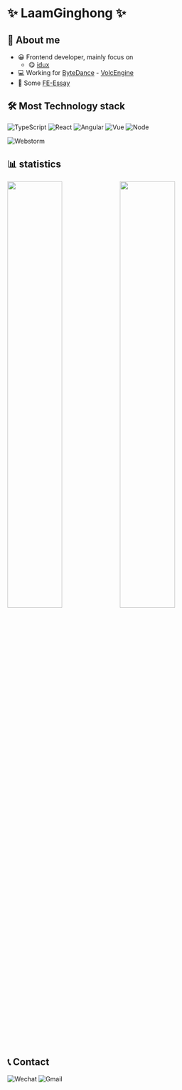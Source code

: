 # ✨ LaamGinghong ✨

## 👋 About me

- 😀 Frontend developer, mainly focus on 
  - 😋 [idux](https://github.com/IduxFE/idux)
- 💻 Working for [ByteDance](https://bytedance.com/zh/) - [VolcEngine](https://www.volcengine.com/)
- 📖 Some [FE-Essay](https://github.com/i-want-offer/FE-Essay)

## 🛠 Most Technology stack

![TypeScript](https://img.shields.io/badge/-TypeScript-333333?style=flat&logo=typescript)
![React](https://img.shields.io/badge/-React-333333?style=flat&logo=react)
![Angular](https://img.shields.io/badge/-Angular-333333?style=flat&logo=angular&logoColor=C3002F)
![Vue](https://img.shields.io/badge/-Vue-333333?style=flat&logo=vue.js)
![Node](https://img.shields.io/badge/-Node-333333?style=flat&logo=node.js)

![Webstorm](https://img.shields.io/badge/-Webstorm-333333?style=flat&logo=webstorm)

## 📊 statistics

<p>
  <img align="center" width="49.5%" src="https://github-readme-stats.vercel.app/api?username=LaamGinghong&show_icons=true&count_private=true&theme=buefy" />
  <img align="center" width="49.5%" src="https://github-readme-stats.vercel.app/api/top-langs/?username=LaamGinghong&layout=compact&hide=html,vue,shell"/>
</p> 

## 📞 Contact

![Wechat](https://img.shields.io/badge/-LaamGinghong-333333?style=flat&logo=wechat)
![Gmail](https://img.shields.io/badge/-laamginghong1996@gmail.com-333333?style=flat&logo=Gmail)
